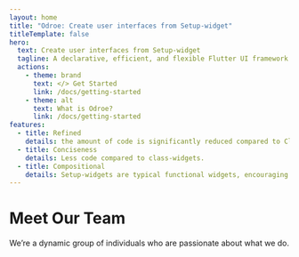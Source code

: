 ```yaml
---
layout: home
title: "Odroe: Create user interfaces from Setup-widget"
titleTemplate: false
hero:
  text: Create user interfaces from Setup-widget
  tagline: A declarative, efficient, and flexible Flutter UI framework for building user interfaces.
  actions:
    - theme: brand
      text: </> Get Started
      link: /docs/getting-started
    - theme: alt
      text: What is Odroe?
      link: /docs/getting-started
features:
  - title: Refined
    details: the amount of code is significantly reduced compared to Class Widget.
  - title: Conciseness
    details: Less code compared to class-widgets.
  - title: Compositional
    details: Setup-widgets are typical functional widgets, encouraging the learning of powerful composition, reusability, and construction concepts.
---
```


<script setup>
import { VPTeamMembers } from 'vitepress/theme';

const members = [
  {
    avatar: 'https://www.github.com/medz.png',
    name: 'Seven Du',
    title: 'Coder · Designer · Creator',
    org: "Odroe",
    orgLink: "https://github.com/odroe",
    sponsor: "https://github.com/sponsors/medz",
    links: [
      { icon: 'github', link: 'https://github.com/medz' },
      { icon: 'twitter', link: 'https://twitter.com/shiweidu' }
    ]
  },
  {
    avatar: 'https://www.github.com/skillLan.png',
    name: 'Skill Lan',
    org: "Odroe",
    orgLink: "https://github.com/odroe",
    title: 'Account Manager · IOS Engineer',
    links: [
      { icon: 'github', link: 'https://github.com/skillLan' },
    ]
  },
];
</script>

<h1 class="tw-text-center tw-mt-12">Meet Our Team</h1>

<p class="tw-text-center">We’re a dynamic group of individuals who are passionate about what we do.</p>

<VPTeamMembers size="small" :members="members" />
